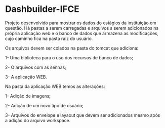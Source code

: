 # Dashbuilder-IFCE

Projeto desenvolvido para mostrar os dados do estágios da instituição em questão. Há pastas a serem carregadas e arquivos a serem adicionados na própria aplicação web e o banco de dados que armazena as modificações, cujo caminho fica na pasta raiz do usuário.

Os arquivos devem ser colados na pasta do tomcat que adiciona:

1- Uma biblioteca para o uso dos recursos de banco de dados;

2- O arquivos com as senhas;

3- A aplicação WEB.

Na pasta da aplicação WEB temos as alterações:

1- Adição de imagens;

2- Adição de um novo tipo de usuário;

3- Arquivos do envelope e layaout que devem ser adicionados mesmo após a adição do arquivo workspace.
